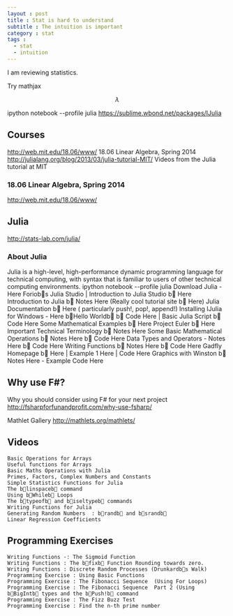 ```yaml
---
layout : post
title : Stat is hard to understand
subtitle : The intuition is important
category : stat
tags :
  - stat
  - intuition
---
```


I am reviewing statistics.

Try mathjax

$$\lambda$$

ipython notebook --profile julia
https://sublime.wbond.net/packages/IJulia

## Courses
http://web.mit.edu/18.06/www/
18.06 Linear Algebra, Spring 2014
http://julialang.org/blog/2013/03/julia-tutorial-MIT/
Videos from the Julia tutorial at MIT

### 18.06 Linear Algebra, Spring 2014
http://web.mit.edu/18.06/www/
## Julia
http://stats-lab.com/julia/
### About Julia

Julia is a high-level, high-performance dynamic programming language for technical computing, with syntax that is familiar to users of other technical computing environments.
ipython notebook --profile julia
    Download Julia  - Here
    Foriob s Julia Studio | Introduction to Julia Studio b  Here
    Introduction to Julia b  Notes Here (Really cool tutorial site b  Here)
    Julia Documentation b  Here ( particularly push!, pop!, append!)
    Installing IJulia for Windows - Here
    b Hello Worldb  b  Code Here   | Basic Julia Script b   Code Here
    Some Mathematical Examples b  Here
    Project Euler b  Here
    Important Technical Terminology b  Notes Here
    Some Basic Mathematical Operations b  Notes Here b  Code Here
    Data Types and Operators  - Notes Here b  Code Here
    Writing Functions b  Notes Here b  Code Here
    Gadfly Homepage b  Here | Example 1 Here  | Code Here
    Graphics with Winston b  Notes Here - Example Code Here


## Why use F#?
Why you should consider using F# for your next project
http://fsharpforfunandprofit.com/why-use-fsharp/



Mathlet Gallery 
http://mathlets.org/mathlets/

## Videos

    Basic Operations for Arrays
    Useful functions for Arrays
    Basic Maths Operations with Julia
    Primes, Factors, Complex Numbers and Constants
    Simple Statistics Functions for Julia
    The b linspaceb  command
    Using b Whileb  Loops
    The b typeofb  and b iseltypeb  commands
    Writing Functions for Julia 
    Generating Random Numbers  : b randb  and b srandb 
    Linear Regression Coefficients

## Programming Exercises

    Writing Functions -: The Sigmoid Function
    Writing Functions : The b fixb  Function Rounding towards zero.
    Writing Functions : Discrete Random Processes (Drunkardb s Walk)
    Programming Exercise : Using Basic Functions
    Programming Exercise : The Fibonacci Sequence  (Using For Loops)
    Programming Exercise : The Fibonacci Sequence  Part 2 (Using b BigIntb  types and the b Push!b  command
    Programming Exercise : The Fizz Buzz Test
    Programming Exercise : Find the n-th prime number



